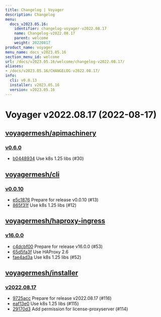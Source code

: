 ```yaml
---
title: Changelog | Voyager
description: Changelog
menu:
  docs_v2023.05.16:
    identifier: changelog-voyager-v2022.08.17
    name: Changelog-v2022.08.17
    parent: welcome
    weight: 20220817
product_name: voyager
menu_name: docs_v2023.05.16
section_menu_id: welcome
url: /docs/v2023.05.16/welcome/changelog-v2022.08.17/
aliases:
- /docs/v2023.05.16/CHANGELOG-v2022.08.17/
info:
  cli: v0.0.13
  installer: v2023.05.16
  version: v2023.05.16
---
```


# Voyager v2022.08.17 (2022-08-17)


## [voyagermesh/apimachinery](https://github.com/voyagermesh/apimachinery)

### [v0.6.0](https://github.com/voyagermesh/apimachinery/releases/tag/v0.6.0)

- [b0448934](https://github.com/voyagermesh/apimachinery/commit/b0448934) Use k8s 1.25 libs (#30)



## [voyagermesh/cli](https://github.com/voyagermesh/cli)

### [v0.0.10](https://github.com/voyagermesh/cli/releases/tag/v0.0.10)

- [e5c1876](https://github.com/voyagermesh/cli/commit/e5c1876) Prepare for release v0.0.10 (#13)
- [865f31f](https://github.com/voyagermesh/cli/commit/865f31f) Use k8s 1.25 libs (#12)



## [voyagermesh/haproxy-ingress](https://github.com/voyagermesh/haproxy-ingress)

### [v16.0.0](https://github.com/voyagermesh/haproxy-ingress/releases/tag/v16.0.0)

- [c4dcbf00](https://github.com/voyagermesh/haproxy-ingress/commit/c4dcbf001) Prepare for release v16.0.0 (#53)
- [65d5fa3f](https://github.com/voyagermesh/haproxy-ingress/commit/65d5fa3fb) Use HAProxy 2.6
- [fae4ad3a](https://github.com/voyagermesh/haproxy-ingress/commit/fae4ad3a5) Use k8s 1.25 libs (#52)



## [voyagermesh/installer](https://github.com/voyagermesh/installer)

### [v2022.08.17](https://github.com/voyagermesh/installer/releases/tag/v2022.08.17)

- [9725acc](https://github.com/voyagermesh/installer/commit/9725acc) Prepare for release v2022.08.17 (#116)
- [eaf13e0](https://github.com/voyagermesh/installer/commit/eaf13e0) Use k8s 1.25 libs (#115)
- [29170d3](https://github.com/voyagermesh/installer/commit/29170d3) Add permission for license-proxyserver (#114)




